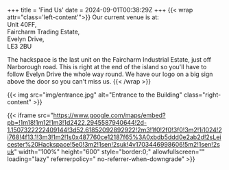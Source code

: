 +++
title = 'Find Us'
date = 2024-09-01T00:38:29Z
+++
{{< wrap attr="class='left-content'">}}
Our current venue is at:  
Unit 40FF,  
Faircharm Trading Estate,  
Evelyn Drive,  
LE3 2BU

The hackspace is the last unit on the Faircharm Industrial Estate, just off Narborough road. This is right at the end of
the island so you'll have to follow Evelyn Drive the whole way round. We have our logo on a big sign above the door so
you can't miss us.
{{< /wrap >}}

{{< img src="img/entrance.jpg" alt="Entrance to the Building" class="right-content" >}}

<!-- markdownlint-disable-next-line -->
{{< iframe src="https://www.google.com/maps/embed?pb=!1m18!1m12!1m3!1d2422.2945587940644!2d-1.1507322222409144!3d52.61852092892922!2m3!1f0!2f0!3f0!3m2!1i1024!2i768!4f13.1!3m3!1m2!1s0x487760ce12187f65%3A0xbdb5ddd0e2ab2d!2sLeicester%20Hackspace!5e0!3m2!1sen!2suk!4v1703446998606!5m2!1sen!2suk" width="100%" height="600" style="border:0;" allowfullscreen="" loading="lazy" referrerpolicy=" no-referrer-when-downgrade" >}}
